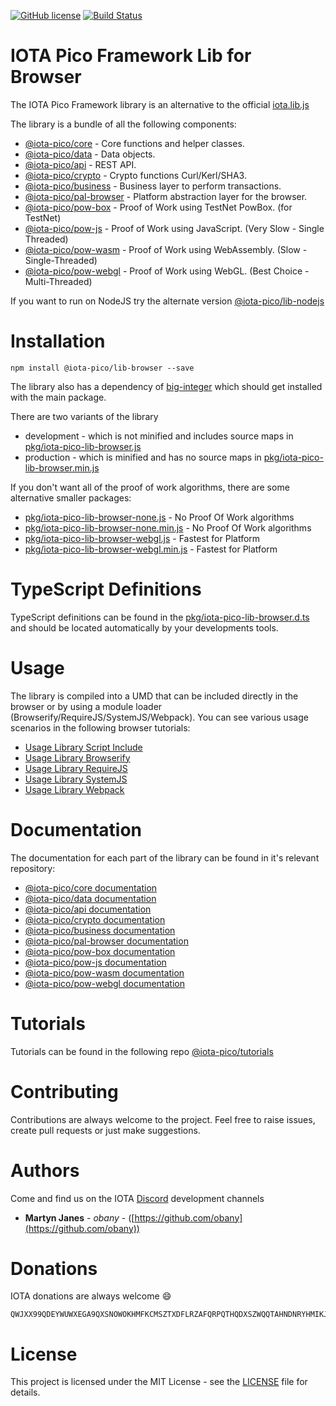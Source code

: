 [![GitHub license](https://img.shields.io/badge/license-MIT-blue.svg)](https://raw.githubusercontent.com/iota-pico/iota-pico-lib-browser/master/LICENSE) [![Build Status](https://travis-ci.org/iota-pico/iota-pico-lib-browser.svg?branch=master)](https://travis-ci.org/iota-pico/iota-pico-lib-browser) 


# IOTA Pico Framework Lib for Browser

The IOTA Pico Framework library is an alternative to the official [iota.lib.js](https://github.com/iotaledger/iota.lib.js)

The library is a bundle of all the following components:

* [@iota-pico/core](https://github.com/iota-pico/iota-pico-core) - Core functions and helper classes.
* [@iota-pico/data](https://github.com/iota-pico/iota-pico-data) - Data objects.
* [@iota-pico/api](https://github.com/iota-pico/iota-pico-api) - REST API.
* [@iota-pico/crypto](https://github.com/iota-pico/iota-pico-crypto) - Crypto functions Curl/Kerl/SHA3.
* [@iota-pico/business](https://github.com/iota-pico/iota-pico-business) - Business layer to perform transactions.
* [@iota-pico/pal-browser](https://github.com/iota-pico/iota-pico-pal-browser) - Platform abstraction layer for the browser.
* [@iota-pico/pow-box](https://github.com/iota-pico/iota-pico-pow-box) - Proof of Work using TestNet PowBox. (for TestNet)
* [@iota-pico/pow-js](https://github.com/iota-pico/iota-pico-pow-js) - Proof of Work using JavaScript. (Very Slow - Single Threaded)
* [@iota-pico/pow-wasm](https://github.com/iota-pico/iota-pico-pow-wasm) - Proof of Work using WebAssembly. (Slow - Single-Threaded)
* [@iota-pico/pow-webgl](https://github.com/iota-pico/iota-pico-pow-webgl) - Proof of Work using WebGL. (Best Choice - Multi-Threaded)

If you want to run on NodeJS try the alternate version [@iota-pico/lib-nodejs](https://github.com/iota-pico/iota-pico-lib-nodejs)

# Installation

```shell
npm install @iota-pico/lib-browser --save
```

The library also has a dependency of [big-integer](https://www.npmjs.com/package/big-integer) which should get installed with the main package.

There are two variants of the library

* development - which is not minified and includes source maps in [pkg/iota-pico-lib-browser.js](./pkg/iota-pico-lib-browser.js)
* production - which is minified and has no source maps in [pkg/iota-pico-lib-browser.min.js](./pkg/iota-pico-lib-browser.min.js)

If you don't want all of the proof of work algorithms, there are some alternative smaller packages:

* [pkg/iota-pico-lib-browser-none.js](./pkg/iota-pico-lib-browser-none.js) - No Proof Of Work algorithms
* [pkg/iota-pico-lib-browser-none.min.js](./pkg/iota-pico-lib-browser-none.min.js) - No Proof Of Work algorithms
* [pkg/iota-pico-lib-browser-webgl.js](./pkg/iota-pico-lib-browser-webgl.js) - Fastest for Platform
* [pkg/iota-pico-lib-browser-webgl.min.js](./pkg/iota-pico-lib-browser-webgl.min.js) - Fastest for Platform


# TypeScript Definitions

TypeScript definitions can be found in the [pkg/iota-pico-lib-browser.d.ts](./pkg/iota-pico-lib-browser.d.ts) and should be located automatically by your developments tools.

# Usage

The library is compiled into a UMD that can be included directly in the browser or by using a module loader (Browserify/RequireJS/SystemJS/Webpack). You can see various usage scenarios in the following browser tutorials:

* [Usage Library Script Include](https://github.com/iota-pico/iota-pico-tutorials/blob/master/using-library/browser/getNodeInfoScriptInclude/README.md)
* [Usage Library Browserify](https://github.com/iota-pico/iota-pico-tutorials/blob/master/using-library/browser/getNodeInfoBrowserify/README.md)
* [Usage Library RequireJS](https://github.com/iota-pico/iota-pico-tutorials/blob/master/using-library/browser/getNodeInfoRequireJS/README.md)
* [Usage Library SystemJS](https://github.com/iota-pico/iota-pico-tutorials/blob/master/using-library/browser/getNodeInfoSystemJS/README.md)
* [Usage Library Webpack](https://github.com/iota-pico/iota-pico-tutorials/blob/master/using-library/browser/getNodeInfoWebpack/README.md)

# Documentation

The documentation for each part of the library can be found in it's relevant repository:

* [@iota-pico/core documentation](https://github.com/iota-pico/iota-pico-core/blob/master/docs/README.md)
* [@iota-pico/data documentation](https://github.com/iota-pico/iota-pico-data/blob/master/docs/README.md)
* [@iota-pico/api documentation](https://github.com/iota-pico/iota-pico-api/blob/master/docs/README.md)
* [@iota-pico/crypto documentation](https://github.com/iota-pico/iota-pico-crypto/blob/master/docs/README.md)
* [@iota-pico/business documentation](https://github.com/iota-pico/iota-pico-business/blob/master/docs/README.md)
* [@iota-pico/pal-browser documentation](https://github.com/iota-pico/iota-pico-pal-browser/blob/master/docs/README.md)
* [@iota-pico/pow-box documentation](https://github.com/iota-pico/iota-pico-pow-box/blob/master/docs/README.md)
* [@iota-pico/pow-js documentation](https://github.com/iota-pico/iota-pico-pow-js/blob/master/docs/README.md)
* [@iota-pico/pow-wasm documentation](https://github.com/iota-pico/iota-pico-pow-wasm/blob/master/docs/README.md)
* [@iota-pico/pow-webgl documentation](https://github.com/iota-pico/iota-pico-pow-webgl/blob/master/docs/README.md)

# Tutorials

Tutorials can be found in the following repo [@iota-pico/tutorials](https://github.com/iota-pico/iota-pico-tutorials)

# Contributing

Contributions are always welcome to the project. Feel free to raise issues, create pull requests or just make suggestions.

# Authors

Come and find us on the IOTA [Discord](https://discordapp.com/invite/fNGZXvh) development channels

* **Martyn Janes** - *obany* - ([https://github.com/obany](https://github.com/obany))

# Donations

IOTA donations are always welcome :smile:
```shell
QWJXX99QDEYWUWXEGA9QXSNOWOKHMFKCMSZTXDFLRZAFQRPQTHQDXSZWQQTAHNDNRYHMIKJYWQLKTFHBWSAOJDHAMB
```

# License

This project is licensed under the MIT License - see the [LICENSE](./LICENSE) file for details.
